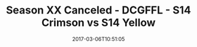 ---
title: Season XX Canceled - DCGFFL - S14 Crimson vs S14 Yellow
teams-score:
- team: _teams/s14-crimson.md
  score: 24
- team: _teams/s14-yellow.md
  score: 20
mvp: A. Hines (Crimson), S. Steinhardt (Yellow)
game-ball: M. Summerside (Crimson), S. Dickson (Yellow)
sportsperson: ''
season: 14
week: 1
date: '2017-03-06T10:51:05'
pageid: season-14-week-1-march-5-2016-5094-vs-5109
---